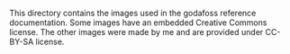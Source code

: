 This directory contains the images used
in the godafoss reference documentation.
Some images have an embedded Creative Commons license.
The other images were made by me and are provided under CC-BY-SA license.

